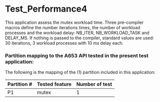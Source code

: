 # Test_Performance4

This application assess the mutex workload time. Three pre-compiler macros define the number iterations times, the number of workload processes and the workload delay: NB_ITER, NB_WORKLOAD_TASK and DELAY_MS. 
If nothing is passed to the compiler, standard values are used: 30 iterations, 3 workload processes with 10 ms delay each.

### Partition mapping to the A653 API tested in the present test application:

The following is the mapping of the (1) partition included in this application:

| Partition # | Tested feature    | Number of test |
| ----------- | ----------------  | -------------- |
|    P1       | mutex    		  |  	 1		   |
